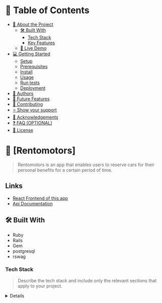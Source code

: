 # 📗 Table of Contents

- [📖 About the Project](#about-project)
  - [🛠 Built With](#built-with)
    - [Tech Stack](#tech-stack)
    - [Key Features](#key-features)
  - [🚀 Live Demo](#live-demo)
- [💻 Getting Started](#getting-started)
  - [Setup](#setup)
  - [Prerequisites](#prerequisites)
  - [Install](#install)
  - [Usage](#usage)
  - [Run tests](#run-tests)
  - [Deployment](#triangular_flag_on_post-deployment)
- [👥 Authors](#authors)
- [🔭 Future Features](#future-features)
- [🤝 Contributing](#contributing)
- [⭐️ Show your support](#support)
- [🙏 Acknowledgements](#acknowledgements)
- [❓ FAQ (OPTIONAL)](#faq)
- [📝 License](#license)

# 📖 [Rentomotors] <a name="Rentomotors"></a>

> Rentomotors is an app that enables users to reserve cars for their personal benefits for a certain period of time.

## Links

- [React Frontend of this app](https://github.com/zemola/final-capstone-front-end)
- [Api Documentation](https://rento-api.onrender.com/api-docs/index.html)

## 🛠 Built With <a name="built-with"></a>

- Ruby
- Rails
- Gem
- postgresql
- rswag

### Tech Stack <a name="tech-stack"></a>

> Describe the tech stack and include only the relevant sections that apply to your project.

</details>

<details>
```bash
- Ruby
- Rails
- PostgreSQL
```
</details>
